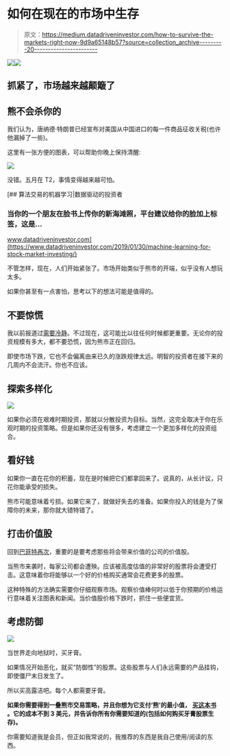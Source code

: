 # 如何在现在的市场中生存

> 原文：<https://medium.datadriveninvestor.com/how-to-survive-the-markets-right-now-9d9a65148b57?source=collection_archive---------20----------------------->

[![](img/cede0995252f894f7ce581853654e9fe.png)](http://www.track.datadriveninvestor.com/1B9E)![](img/733bcfb6f880a598567de54db350d9d3.png)

## 抓紧了，市场越来越颠簸了

## 熊不会杀你的

我们认为，唐纳德·特朗普已经宣布对美国从中国进口的每一件商品征收关税(也许他漏掉了一些)。

这里有一张方便的图表，可以帮助你晚上保持清醒:

![](img/ab22b203e233838ee820cf54bb34f4b5.png)

没错。五月在 T2，事情变得越来越可怕。

[](https://www.datadriveninvestor.com/2019/01/30/machine-learning-for-stock-market-investing/) [## 算法交易的机器学习|数据驱动的投资者

### 当你的一个朋友在脸书上传你的新海滩照，平台建议给你的脸加上标签，这是…

www.datadriveninvestor.com](https://www.datadriveninvestor.com/2019/01/30/machine-learning-for-stock-market-investing/) 

不管怎样，现在，人们开始紧张了。市场开始类似于熊市的开端，似乎没有人想玩太多。

如果你甚至有一点害怕，思考以下的想法可能是值得的。

## 不要惊慌

我以前报道过[需要冷静](https://medium.com/datadriveninvestor/think-like-a-billionaire-investor-think-value-and-dont-panic-7f000a8a0489)。不过现在，这可能比以往任何时候都更重要。无论你的投资规模有多大，都不要恐慌，因为熊市正在回归。

即使市场下跌，它也不会偏离由来已久的涨跌规律太远。明智的投资者在接下来的几周内不会流汗。你也不应该。

## 探索多样化

![](img/5cdbe927562fa491b200872f82b0d9c4.png)

如果你必须在艰难时期投资，那就以分散投资为目标。当然，这完全取决于你在乐观时期的投资策略。但是如果你还没有很多，考虑建立一个更加多样化的投资组合。

## 看好钱

如果你一直在花你的积蓄，现在是时候把它们都拿回来了。说真的，从长计议，只花你能承受的损失。

熊市可能意味着亏损。如果它来了，就做好失去的准备。如果你投入的钱是为了保障你的未来，那你就大错特错了。

## 打击价值股

回到[巴菲特再次](https://medium.com/datadriveninvestor/two-steps-to-warren-buffetts-level-of-productivity-b76e30ff5233)，重要的是要考虑那些将会带来价值的公司的价值股。

当熊市来袭时，每家公司都会遭殃。应该被高度估值的非常好的股票将会遭受打击。这意味着你将能够以一个好的价格购买通常会花费更多的股票。

这种特殊的方法确实需要你仔细观察市场。观察价值棒何时以低于你预期的价格运行意味着关注图表和新闻。当价值股价格下跌时，抓住一些便宜货。

## 考虑防御

![](img/2b976cce6b21e460c5f1f8007d1c734f.png)

当世界走向地狱时，买牙膏。

如果情况开始恶化，就买“防御性”的股票。这些股票与人们永远需要的产品挂钩，即使僵尸末日发生了。

所以买高露洁吧。每个人都需要牙膏。

**如果你需要得到一叠熊市交易策略，并且你想为它支付‘熊’的最小值，** [**买这本书**](https://amzn.to/2MUGFjX) **。它的成本不到 3 美元，并告诉你所有你需要知道的(包括如何购买牙膏股票生存)。**

你需要知道我是会员，但正如我常说的，我推荐的东西是我自己使用/阅读的东西。